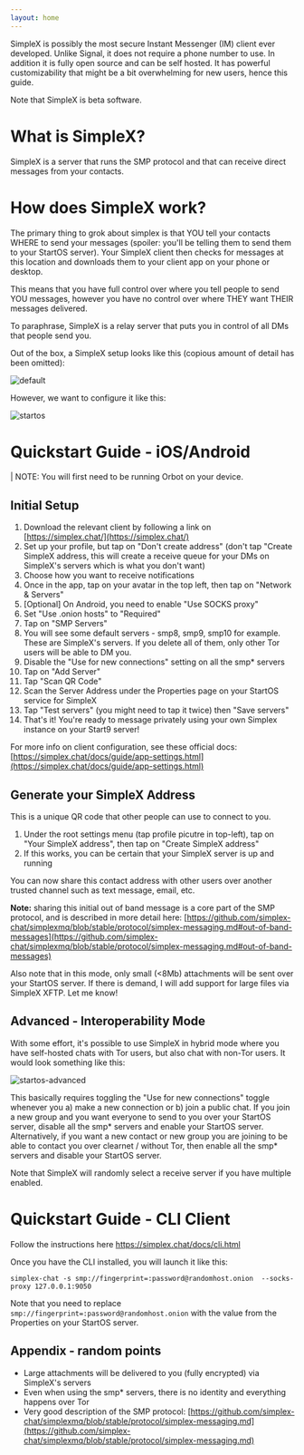 ```yaml
---
layout: home
---
```


SimpleX is possibly the most secure Instant Messenger (IM) client ever developed. Unlike Signal, it does not require a phone number to use. In addition it is fully open source and can be self hosted. It has powerful customizability that might be a bit overwhelming for new users, hence this guide.

Note that SimpleX is beta software.

# What is SimpleX?
SimpleX is a server that runs the SMP protocol and that can receive direct messages from your contacts. 

# How does SimpleX work?
The primary thing to grok about simplex is that YOU tell your contacts WHERE to send your messages (spoiler: you'll be telling them to send them to your StartOS server). Your SimpleX client then checks for messages at this location and downloads them to your client app on your phone or desktop. 

This means that you have full control over where you tell people to send YOU messages, however you have no control over where THEY want THEIR messages delivered. 

To paraphrase, SimpleX is a relay server that puts you in control of all DMs that people send you.

Out of the box, a SimpleX setup looks like this (copious amount of detail has been omitted):

![default](/assets/default.png)


However, we want to configure it like this:

![startos](/assets/startos.png)

# Quickstart Guide - iOS/Android

| NOTE: You will first need to be running Orbot on your device.

## Initial Setup
1. Download the relevant client by following a link on [https://simplex.chat/](https://simplex.chat/)
1. Set up your profile, but tap on "Don't create address" (don't tap "Create SimpleX address, this will create a receive queue for your DMs on SimpleX's servers which is what you don't want)
1. Choose how you want to receive notifications
1. Once in the app, tap on your avatar in the top left, then tap on "Network & Servers"
1. [Optional] On Android, you need to enable "Use SOCKS proxy"
1. Set "Use .onion hosts" to "Required"
1. Tap on "SMP Servers"
1. You will see some default servers - smp8, smp9, smp10 for example. These are SimpleX's servers. If you delete all of them, only other Tor users will be able to DM you. 
1. Disable the "Use for new connections" setting on all the smp* servers
1. Tap on "Add Server"
1. Tap "Scan QR Code"
1. Scan the Server Address under the Properties page on your StartOS service for SimpleX
1. Tap "Test servers" (you might need to tap it twice) then "Save servers"
1. That's it!  You're ready to message privately using your own Simplex instance on your Start9 server!


For more info on client configuration, see these official docs: [https://simplex.chat/docs/guide/app-settings.html](https://simplex.chat/docs/guide/app-settings.html)
## Generate your SimpleX Address

This is a unique QR code that other people can use to connect to you. 

1. Under the root settings menu (tap profile picutre in top-left), tap on "Your SimpleX address", then tap on "Create SimpleX address"
1. If this works, you can be certain that your SimpleX server is up and running 

You can now share this contact address with other users over another trusted channel such as text message, email, etc. 

**Note:** sharing this initial out of band message is a core part of the SMP protocol, and is described in more detail here: [https://github.com/simplex-chat/simplexmq/blob/stable/protocol/simplex-messaging.md#out-of-band-messages](https://github.com/simplex-chat/simplexmq/blob/stable/protocol/simplex-messaging.md#out-of-band-messages)

Also note that in this mode, only small (<8Mb) attachments will be sent over your StartOS server. If there is demand, I will add support for large files via SimpleX XFTP. Let me know!

## Advanced - Interoperability Mode

With some effort, it's possible to use SimpleX in hybrid mode where you have self-hosted chats with Tor users, but also chat with non-Tor users. It would look something like this:

![startos-advanced](/assets/startos-advanced.png)

This basically requires toggling the "Use for new connections" toggle whenever you a) make a new connection or b) join a public chat. If you join a new group and you want everyone to send to you over your StartOS server, disable all the smp* servers and enable your StartOS server. Alternatively, if you want a new contact or new group you are joining to be able to contact you over clearnet / without Tor, then enable all the smp* servers and disable your StartOS server.

Note that SimpleX will randomly select a receive server if you have multiple enabled.

# Quickstart Guide - CLI Client

Follow the instructions here https://simplex.chat/docs/cli.html

Once you have the CLI installed, you will launch it like this:

`simplex-chat -s smp://fingerprint=:password@randomhost.onion  --socks-proxy 127.0.0.1:9050`

Note that you need to replace `smp://fingerprint=:password@randomhost.onion` with the value from the Properties on your StartOS server.


## Appendix - random points
- Large attachments will be delivered to you (fully encrypted) via SimpleX's servers
- Even when using the smp* servers, there is no identity and everything happens over Tor
- Very good description of the SMP protocol: [https://github.com/simplex-chat/simplexmq/blob/stable/protocol/simplex-messaging.md](https://github.com/simplex-chat/simplexmq/blob/stable/protocol/simplex-messaging.md)
